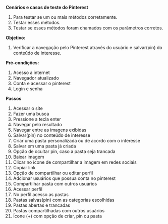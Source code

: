 **Cenários e casos de teste do Pinterest**

1. Para testar se um ou mais métodos corretamente.
2. Testar esses métodos.
3. Testar se esses métodos foram chamados com os parâmetros corretos.

**Objetivo:**
1. Verificar a navegação pelo Pinterest através do usuário e salvar(pin) do conteúdo de interesse.

**Pré-condições:**

1. Acesso a internet
2. Navegador atualizado
3. Conta e acessar o pinterest
4. Login e senha

**Passos**

1. Acessar o site
2. Fazer uma busca
5. Pressione a tecla enter
3. Navegar pelo resultado
4. Navegar entre as imagens exibidas
6. Salvar(pin) no conteúdo de interesse 
7. Criar uma pasta personalizada ou de acordo com o interesse
8. Salvar em uma pasta já criada
9. Opção de ocultar pin, caso a pasta seja trancada
10. Baixar imagem
11. Clicar no ícone de compartilhar a imagem em redes sociais
12. Copiar link
13. Opção de compartilhar ou editar perfil
14. Adcionar usuários que possua conta no pinterest
15. Compartilhar pasta com outros usuários
16. Acessar perfil
17. No perfil acesso as pastas 
18. Pastas salvas(pin) com as categorias escolhidas
19. Pastas abertas e trancadas 
20. Pastas compartilhadas com outros usuários
21. Ícone (+) com opção de criar, pin ou pasta